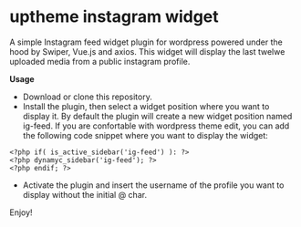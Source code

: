 # uptheme instagram widget
A simple Instagram feed widget plugin for wordpress powered under the hood by Swiper, Vue.js and axios.
This widget will display the last twelwe uploaded media from a public instagram profile.

**Usage**

- Download or clone this repository.
- Install the plugin, then select a widget position where you want to display it. By default the plugin will create a new widget position named ig-feed. If you are confortable with wordpress theme edit, you can add the following code snippet where you want to display the widget:

```
<?php if( is_active_sidebar('ig-feed') ): ?>
<?php dynamyc_sidebar('ig-feed'); ?>
<?php endif; ?>
```

- Activate the plugin and insert the username of the profile you want to display without the initial @ char.

Enjoy!
